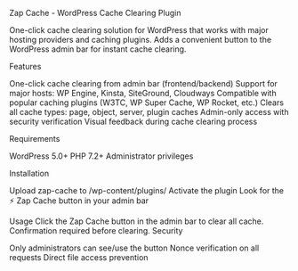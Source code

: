 Zap Cache - WordPress Cache Clearing Plugin

One-click cache clearing solution for WordPress that works with major hosting providers and caching plugins. Adds a convenient button to the WordPress admin bar for instant cache clearing.

Features

One-click cache clearing from admin bar (frontend/backend)
Support for major hosts: WP Engine, Kinsta, SiteGround, Cloudways
Compatible with popular caching plugins (W3TC, WP Super Cache, WP Rocket, etc.)
Clears all cache types: page, object, server, plugin caches
Admin-only access with security verification
Visual feedback during cache clearing process

Requirements

WordPress 5.0+
PHP 7.2+
Administrator privileges

Installation

Upload zap-cache to /wp-content/plugins/
Activate the plugin
Look for the ⚡ Zap Cache button in your admin bar

Usage
Click the Zap Cache button in the admin bar to clear all cache. Confirmation required before clearing.
Security

Only administrators can see/use the button
Nonce verification on all requests
Direct file access prevention
